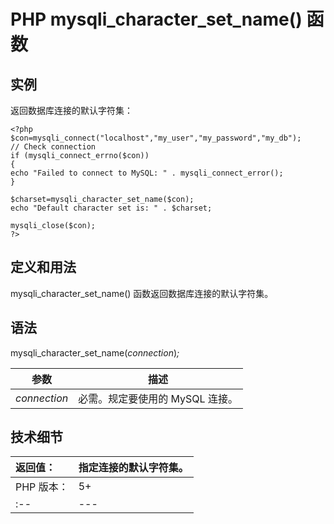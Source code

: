 # PHP mysqli_character_set_name() 函数



## 实例

返回数据库连接的默认字符集：

```
<?php
$con=mysqli_connect("localhost","my_user","my_password","my_db");
// Check connection
if (mysqli_connect_errno($con))
{
echo "Failed to connect to MySQL: " . mysqli_connect_error();
}

$charset=mysqli_character_set_name($con);
echo "Default character set is: " . $charset;

mysqli_close($con);
?>
```

## 定义和用法

mysqli_character_set_name() 函数返回数据库连接的默认字符集。

## 语法

mysqli_character_set_name(_connection_)_;_

| 参数 | 描述 |
| --- | --- |
| _connection_ | 必需。规定要使用的 MySQL 连接。 |

## 技术细节

| 返回值： | 指定连接的默认字符集。 |
| :-- | --- |
| PHP 版本： | 5+ |
| :-- | --- |

  